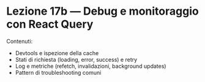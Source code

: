 # Lezione 17b — Debug e monitoraggio con React Query

Contenuti:
- Devtools e ispezione della cache
- Stati di richiesta (loading, error, success) e retry
- Log e metriche (refetch, invalidazioni, background updates)
- Pattern di troubleshooting comuni
